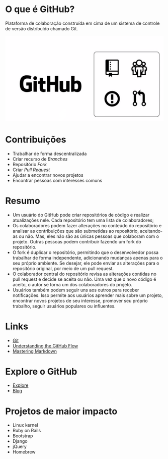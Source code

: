 # O que é GitHub?

Plataforma de colaboração construída em cima de um sistema de controle de versão distribuído chamado Git.

![Features](/git.png)

# Contribuições
- Trabalhar de forma descentralizada
- Criar recurso de *Branches*
- Repositório *Fork*
- Criar *Pull Request*
- Ajudar a encontrar novos projetos
- Encontrar pessoas com interesses comuns

# Resumo

- Um usuário do GitHub pode criar repositórios de código e realizar atualizações nele. Cada repositório tem uma lista de colaboradores;
- Os colaboradores podem fazer alterações no conteúdo do repositório e analisar as contribuições que são submetidas ao repositório, aceitando-as ou não. Mas, eles não são as únicas pessoas que colaboram com o projeto. Outras pessoas podem contribuir fazendo um fork do repositório.
- O fork é duplicar o repositório, permitindo que o desenvolvedor possa trabalhar de forma independente, adicionando mudanças apenas para o seu próprio ambiente. Se desejar, ele pode enviar as alterações para o repositório original, por meio de um pull request.
- O colaborador central do repositório revisa as alterações contidas no pull request e decide se aceita ou não. Uma vez que o novo código é aceito, o autor se torna um dos colaboradores do projeto. 
- Usuários também podem seguir uns aos outros para receber notificações. Isso permite aos usuários aprender mais sobre um projeto, encontrar novos projetos de seu interesse, promover seu próprio trabalho, seguir usuários populares ou influentes.

# Links
- [Git](www.git-scm.com)
- [Understanding the GitHub Flow](https://guides.github.com/introduction/flow/)
- [Mastering Markdown](https://guides.github.com/features/mastering-markdown/)

# Explore o GitHub
- [Explore](https://github.com/explore)
- [Blog](https://github.com/blog/)

# Projetos de maior impacto
- Linux kernel 
- Ruby on Rails
- Bootstrap
- Django
- jQuery
- Homebrew
